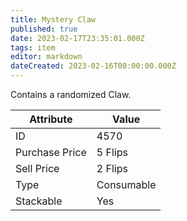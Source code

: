 ```yaml
---
title: Mystery Claw
published: true
date: 2023-02-17T23:35:01.000Z
tags: item
editor: markdown
dateCreated: 2023-02-16T00:00:00.000Z
---
```


Contains a randomized Claw.

|Attribute|Value|
|-|-|
|ID|4570|
|Purchase Price|5 Flips|
|Sell Price|2 Flips|
|Type|Consumable|
|Stackable|Yes|

